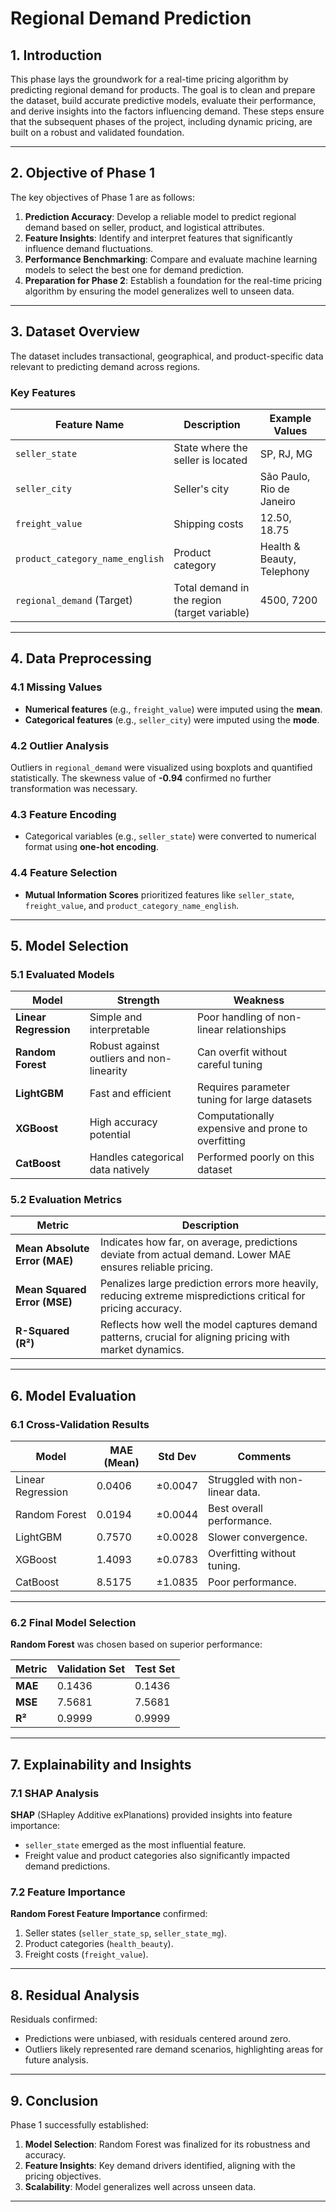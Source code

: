 # **Regional Demand Prediction**

## **1. Introduction**
This phase lays the groundwork for a real-time pricing algorithm by predicting regional demand for products. The goal is to clean and prepare the dataset, build accurate predictive models, evaluate their performance, and derive insights into the factors influencing demand. These steps ensure that the subsequent phases of the project, including dynamic pricing, are built on a robust and validated foundation.

---

## **2. Objective of Phase 1**
The key objectives of Phase 1 are as follows:

1. **Prediction Accuracy**: Develop a reliable model to predict regional demand based on seller, product, and logistical attributes.
2. **Feature Insights**: Identify and interpret features that significantly influence demand fluctuations.
3. **Performance Benchmarking**: Compare and evaluate machine learning models to select the best one for demand prediction.
4. **Preparation for Phase 2**: Establish a foundation for the real-time pricing algorithm by ensuring the model generalizes well to unseen data.

---

## **3. Dataset Overview**
The dataset includes transactional, geographical, and product-specific data relevant to predicting demand across regions.

### **Key Features**
| **Feature Name**                | **Description**                             | **Example Values**                |
|---------------------------------|---------------------------------------------|------------------------------------|
| `seller_state`                  | State where the seller is located           | SP, RJ, MG                        |
| `seller_city`                   | Seller's city                               | São Paulo, Rio de Janeiro         |
| `freight_value`                 | Shipping costs                              | 12.50, 18.75                      |
| `product_category_name_english` | Product category                            | Health & Beauty, Telephony        |
| `regional_demand` (Target)      | Total demand in the region (target variable)| 4500, 7200                        |

---

## **4. Data Preprocessing**

### **4.1 Missing Values**
- **Numerical features** (e.g., `freight_value`) were imputed using the **mean**.
- **Categorical features** (e.g., `seller_city`) were imputed using the **mode**.

### **4.2 Outlier Analysis**
Outliers in `regional_demand` were visualized using boxplots and quantified statistically. The skewness value of **-0.94** confirmed no further transformation was necessary.

### **4.3 Feature Encoding**
- Categorical variables (e.g., `seller_state`) were converted to numerical format using **one-hot encoding**.

### **4.4 Feature Selection**
- **Mutual Information Scores** prioritized features like `seller_state`, `freight_value`, and `product_category_name_english`.

---

## **5. Model Selection**

### **5.1 Evaluated Models**
| **Model**         | **Strength**                                          | **Weakness**                        |
|-------------------|------------------------------------------------------|-------------------------------------|
| **Linear Regression** | Simple and interpretable                            | Poor handling of non-linear relationships |
| **Random Forest**     | Robust against outliers and non-linearity          | Can overfit without careful tuning |
| **LightGBM**          | Fast and efficient                                 | Requires parameter tuning for large datasets |
| **XGBoost**           | High accuracy potential                            | Computationally expensive and prone to overfitting |
| **CatBoost**          | Handles categorical data natively                  | Performed poorly on this dataset   |

### **5.2 Evaluation Metrics**
| **Metric**                      | **Description**                                                         |
|---------------------------------|-------------------------------------------------------------------------|
| **Mean Absolute Error (MAE)**   | Indicates how far, on average, predictions deviate from actual demand. Lower MAE ensures reliable pricing. |
| **Mean Squared Error (MSE)**    | Penalizes large prediction errors more heavily, reducing extreme mispredictions critical for pricing accuracy. |
| **R-Squared (R²)**              | Reflects how well the model captures demand patterns, crucial for aligning pricing with market dynamics. |

---

## **6. Model Evaluation**

### **6.1 Cross-Validation Results**
| **Model**         | **MAE (Mean)** | **Std Dev** | **Comments**                        |
|-------------------|----------------|-------------|-------------------------------------|
| Linear Regression | 0.0406         | ±0.0047     | Struggled with non-linear data.     |
| Random Forest     | 0.0194         | ±0.0044     | Best overall performance.           |
| LightGBM          | 0.7570         | ±0.0028     | Slower convergence.                 |
| XGBoost           | 1.4093         | ±0.0783     | Overfitting without tuning.         |
| CatBoost          | 8.5175         | ±1.0835     | Poor performance.                   |

---

### **6.2 Final Model Selection**
**Random Forest** was chosen based on superior performance:

| **Metric**  | **Validation Set** | **Test Set** |
|-------------|---------------------|--------------|
| **MAE**     | 0.1436              | 0.1436       |
| **MSE**     | 7.5681              | 7.5681       |
| **R²**      | 0.9999              | 0.9999       |

---

## **7. Explainability and Insights**

### **7.1 SHAP Analysis**
**SHAP** (SHapley Additive exPlanations) provided insights into feature importance:
- `seller_state` emerged as the most influential feature.
- Freight value and product categories also significantly impacted demand predictions.

### **7.2 Feature Importance**
**Random Forest Feature Importance** confirmed:
1. Seller states (`seller_state_sp`, `seller_state_mg`).
2. Product categories (`health_beauty`).
3. Freight costs (`freight_value`).

---

## **8. Residual Analysis**

Residuals confirmed:
- Predictions were unbiased, with residuals centered around zero.
- Outliers likely represented rare demand scenarios, highlighting areas for future analysis.

---

## **9. Conclusion**

Phase 1 successfully established:
1. **Model Selection**: Random Forest was finalized for its robustness and accuracy.
2. **Feature Insights**: Key demand drivers identified, aligning with the pricing objectives.
3. **Scalability**: Model generalizes well across unseen data.

---

